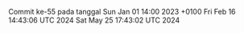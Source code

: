 Commit ke-55 pada tanggal Sun Jan 01 14:00 2023 +0100
Fri Feb 16 14:43:06 UTC 2024
Sat May 25 17:43:02 UTC 2024
